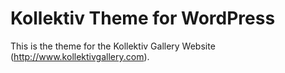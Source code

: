 Kollektiv Theme for WordPress
===============
This is the theme for the Kollektiv Gallery Website (http://www.kollektivgallery.com).


